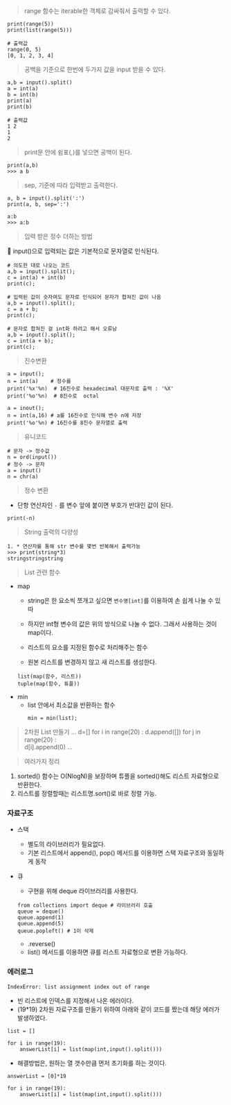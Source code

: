 > range 함수는 iterable한 객체로 감싸줘서 출력할 수 있다.

```
print(range(5)) 
print(list(range(5)))  

# 출력값
range(0, 5)
[0, 1, 2, 3, 4]
```


> 공백을 기준으로 한번에 두가지 값을 input 받을 수 있다.
``` 
a,b = input().split()
a = int(a)
b = int(b)
print(a)
print(b)

# 출력값
1 2
1
2
```

>print문 안에 쉼표(,)를 넣으면  공백이 된다.
```
print(a,b) 
>>> a b
```

>sep, 기준에 따라 입력받고 출력한다.
```
a, b = input().split(':')
print(a, b, sep=':')

a:b
>>> a:b
```

>입력 받은 정수 더하는 방법 

🔴 input()으로 입력되는 값은 기본적으로 문자열로 인식된다.
```
# 의도한 대로 나오는 코드 
a,b = input().split();
c = int(a) + int(b)
print(c);

# 입력된 값이 숫자여도 문자로 인식되어 문자가 합쳐진 값이 나옴
a,b = input().split();
c = a + b;
print(c);

# 문자로 합쳐진 걸 int화 하려고 해서 오류남 
a,b = input().split();
c = int(a + b);
print(c);
```

>진수변환
```
a = input();
n = int(a)    # 정수를 
print('%x'%n)  # 16진수로 hexadecimal 대문자로 출력 : '%X'
print('%o'%n)  # 8진수로  octal

a = inout();
n = int(a,16) # a를 16진수로 인식해 변수 n에 저장
print('%o'%n) # 16진수를 8진수 문자열로 출력 
```

>유니코드
```
# 문자 -> 정수값
n = ord(input())
# 정수 -> 문자
a = input()
n = chr(a) 
```

>정수 변환
- 단항 연산자인 `-` 를 변수 앞에 붙이면 부호가 반대인 값이 된다.
```
print(-n)
```

>String 출력의 다양성
```
1. * 연산자를 통해 str 변수를 몇번 반복해서 출력가능
>>> print(string*3) 
stringstringstring
```
>List 관련 함수

- map
  - string은 한 요소씩 쪼개고 싶으면 `변수명[int]`를 이용하여 손 쉽게 나눌 수 있따
  - 하지만 int형 변수의 값은 위의 방식으로 나눌 수 없다. 그래서 사용하는 것이 map이다.

  - 리스트의 요소를 지정된 함수로 처리해주는 함수
  - 원본 리스트를 변경하지 않고 새 리스트를 생성한다.
  ```
  list(map(함수, 리스트))
  tuple(map(함수, 튜플))
  ```
- min
  - list 안에서 최소값을 반환하는 함수  
    ```
    min = min(list);
    ```
    
>2차원 List 만들기
...
d=[]
for i in range(20) : 
  d.append([])
  for j in range(20) :  
    d[i].append(0)
... 

>여러가지 정리
1. sorted() 함수는 O(NlogN)을 보장하며 튜플을 sorted()해도 리스트 자료형으로 반환한다.
2. 리스트를 정렬할때는 리스트명.sort()로 바로 정렬 가능.

### 자료구조
- 스택
  - 별도의 라이브러리가 필요없다.
  - 기본 리스트에서 append(), pop() 메서드를 이용하면 스택 자료구조와 동일하게 동작

- 큐
  - 구현을 위해 deque 라이브러리를 사용한다. 
  ```
  from collections import deque # 라이브러리 호출
  queue = deque()
  queue.append(1)
  queue.append(5)
  queue.popleft() # 1이 삭제
  ```
  - .reverse()
  - list() 메서드를 이용하면 큐를 리스트 자료형으로 변환 가능하다. 

### 에러로그
```
IndexError: list assignment index out of range
```
- 빈 리스트에 인덱스를 지정해서 나온 에러이다. 
- (19*19) 2차원 자료구조를 만들기 위하여 아래와 같이 코드를 짰는데 해당 에러가 발생하였다.
```
list = []

for i in range(19):
    answerList[i] = list(map(int,input().split()))
```
- 해결방법은, 원하는 열 갯수만큼 먼저 초기화를 하는 것이다.
```
answerList = [0]*19

for i in range(19):
    answerList[i] = list(map(int,input().split()))
```